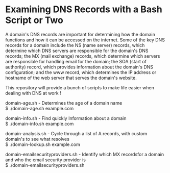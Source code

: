 # Examining DNS Records with a Bash Script or Two

A domain's DNS records are important for determining how the domain functions and how it can be accessed on the internet. Some of the key DNS records for a domain include the NS (name server) records, which determine which DNS servers are responsible for the domain's DNS records; the MX (mail exchange) records, which determine which servers are responsible for handling email for the domain; the SOA (start of authority) record, which provides information about the domain's DNS configuration; and the www record, which determines the IP address or hostname of the web server that serves the domain's website.

This repository will provide a bunch of scripts to make life easier when dealing with DNS at work ! 

domain-age.sh - Determines the age of a domain name<br>
$ ./domain-age.sh example.com

domain-info.sh - Find quickly Information about a domain<br>
$ ./domain-info.sh example.com

domain-analysis.sh - Cycle through a list of A records, with custom domain's to see what resolves<br>
$ ./domain-lookup.sh example.com

domain-emailsecurityproviders.sh - Identify which MX recordsfor a domain and who the email security provider is<br>
$ ./domain-emailsecurityproviders.sh
